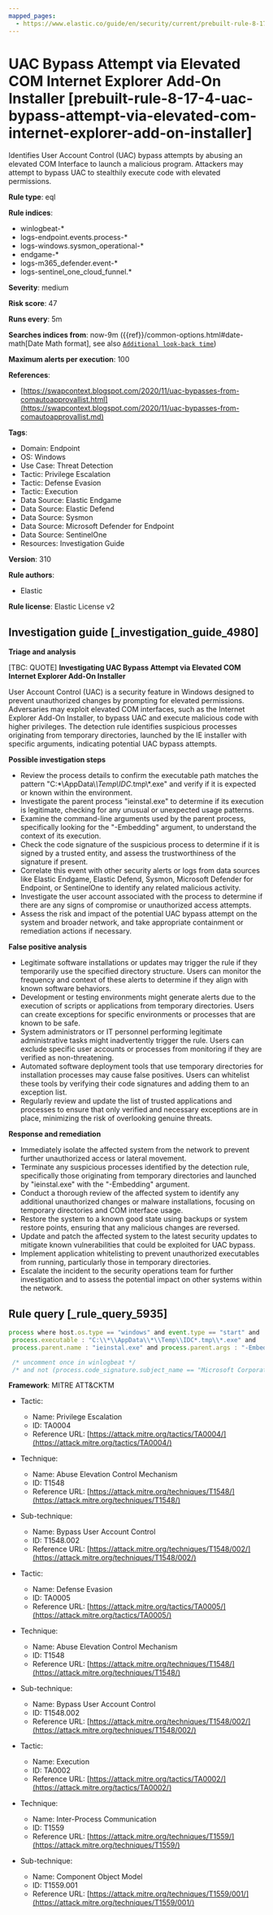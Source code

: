 ```yaml
---
mapped_pages:
  - https://www.elastic.co/guide/en/security/current/prebuilt-rule-8-17-4-uac-bypass-attempt-via-elevated-com-internet-explorer-add-on-installer.html
---
```


# UAC Bypass Attempt via Elevated COM Internet Explorer Add-On Installer [prebuilt-rule-8-17-4-uac-bypass-attempt-via-elevated-com-internet-explorer-add-on-installer]

Identifies User Account Control (UAC) bypass attempts by abusing an elevated COM Interface to launch a malicious program. Attackers may attempt to bypass UAC to stealthily execute code with elevated permissions.

**Rule type**: eql

**Rule indices**:

* winlogbeat-*
* logs-endpoint.events.process-*
* logs-windows.sysmon_operational-*
* endgame-*
* logs-m365_defender.event-*
* logs-sentinel_one_cloud_funnel.*

**Severity**: medium

**Risk score**: 47

**Runs every**: 5m

**Searches indices from**: now-9m ({{ref}}/common-options.html#date-math[Date Math format], see also [`Additional look-back time`](docs-content://solutions/security/detect-and-alert/create-detection-rule.md#rule-schedule))

**Maximum alerts per execution**: 100

**References**:

* [https://swapcontext.blogspot.com/2020/11/uac-bypasses-from-comautoapprovallist.html](https://swapcontext.blogspot.com/2020/11/uac-bypasses-from-comautoapprovallist.md)

**Tags**:

* Domain: Endpoint
* OS: Windows
* Use Case: Threat Detection
* Tactic: Privilege Escalation
* Tactic: Defense Evasion
* Tactic: Execution
* Data Source: Elastic Endgame
* Data Source: Elastic Defend
* Data Source: Sysmon
* Data Source: Microsoft Defender for Endpoint
* Data Source: SentinelOne
* Resources: Investigation Guide

**Version**: 310

**Rule authors**:

* Elastic

**Rule license**: Elastic License v2

## Investigation guide [_investigation_guide_4980]

**Triage and analysis**

[TBC: QUOTE]
**Investigating UAC Bypass Attempt via Elevated COM Internet Explorer Add-On Installer**

User Account Control (UAC) is a security feature in Windows designed to prevent unauthorized changes by prompting for elevated permissions. Adversaries may exploit elevated COM interfaces, such as the Internet Explorer Add-On Installer, to bypass UAC and execute malicious code with higher privileges. The detection rule identifies suspicious processes originating from temporary directories, launched by the IE installer with specific arguments, indicating potential UAC bypass attempts.

**Possible investigation steps**

* Review the process details to confirm the executable path matches the pattern "C:\*\\AppData\\*\\Temp\\IDC*.tmp\\*.exe" and verify if it is expected or known within the environment.
* Investigate the parent process "ieinstal.exe" to determine if its execution is legitimate, checking for any unusual or unexpected usage patterns.
* Examine the command-line arguments used by the parent process, specifically looking for the "-Embedding" argument, to understand the context of its execution.
* Check the code signature of the suspicious process to determine if it is signed by a trusted entity, and assess the trustworthiness of the signature if present.
* Correlate this event with other security alerts or logs from data sources like Elastic Endgame, Elastic Defend, Sysmon, Microsoft Defender for Endpoint, or SentinelOne to identify any related malicious activity.
* Investigate the user account associated with the process to determine if there are any signs of compromise or unauthorized access attempts.
* Assess the risk and impact of the potential UAC bypass attempt on the system and broader network, and take appropriate containment or remediation actions if necessary.

**False positive analysis**

* Legitimate software installations or updates may trigger the rule if they temporarily use the specified directory structure. Users can monitor the frequency and context of these alerts to determine if they align with known software behaviors.
* Development or testing environments might generate alerts due to the execution of scripts or applications from temporary directories. Users can create exceptions for specific environments or processes that are known to be safe.
* System administrators or IT personnel performing legitimate administrative tasks might inadvertently trigger the rule. Users can exclude specific user accounts or processes from monitoring if they are verified as non-threatening.
* Automated software deployment tools that use temporary directories for installation processes may cause false positives. Users can whitelist these tools by verifying their code signatures and adding them to an exception list.
* Regularly review and update the list of trusted applications and processes to ensure that only verified and necessary exceptions are in place, minimizing the risk of overlooking genuine threats.

**Response and remediation**

* Immediately isolate the affected system from the network to prevent further unauthorized access or lateral movement.
* Terminate any suspicious processes identified by the detection rule, specifically those originating from temporary directories and launched by "ieinstal.exe" with the "-Embedding" argument.
* Conduct a thorough review of the affected system to identify any additional unauthorized changes or malware installations, focusing on temporary directories and COM interface usage.
* Restore the system to a known good state using backups or system restore points, ensuring that any malicious changes are reversed.
* Update and patch the affected system to the latest security updates to mitigate known vulnerabilities that could be exploited for UAC bypass.
* Implement application whitelisting to prevent unauthorized executables from running, particularly those in temporary directories.
* Escalate the incident to the security operations team for further investigation and to assess the potential impact on other systems within the network.


## Rule query [_rule_query_5935]

```js
process where host.os.type == "windows" and event.type == "start" and
 process.executable : "C:\\*\\AppData\\*\\Temp\\IDC*.tmp\\*.exe" and
 process.parent.name : "ieinstal.exe" and process.parent.args : "-Embedding"

 /* uncomment once in winlogbeat */
 /* and not (process.code_signature.subject_name == "Microsoft Corporation" and process.code_signature.trusted == true) */
```

**Framework**: MITRE ATT&CKTM

* Tactic:

    * Name: Privilege Escalation
    * ID: TA0004
    * Reference URL: [https://attack.mitre.org/tactics/TA0004/](https://attack.mitre.org/tactics/TA0004/)

* Technique:

    * Name: Abuse Elevation Control Mechanism
    * ID: T1548
    * Reference URL: [https://attack.mitre.org/techniques/T1548/](https://attack.mitre.org/techniques/T1548/)

* Sub-technique:

    * Name: Bypass User Account Control
    * ID: T1548.002
    * Reference URL: [https://attack.mitre.org/techniques/T1548/002/](https://attack.mitre.org/techniques/T1548/002/)

* Tactic:

    * Name: Defense Evasion
    * ID: TA0005
    * Reference URL: [https://attack.mitre.org/tactics/TA0005/](https://attack.mitre.org/tactics/TA0005/)

* Technique:

    * Name: Abuse Elevation Control Mechanism
    * ID: T1548
    * Reference URL: [https://attack.mitre.org/techniques/T1548/](https://attack.mitre.org/techniques/T1548/)

* Sub-technique:

    * Name: Bypass User Account Control
    * ID: T1548.002
    * Reference URL: [https://attack.mitre.org/techniques/T1548/002/](https://attack.mitre.org/techniques/T1548/002/)

* Tactic:

    * Name: Execution
    * ID: TA0002
    * Reference URL: [https://attack.mitre.org/tactics/TA0002/](https://attack.mitre.org/tactics/TA0002/)

* Technique:

    * Name: Inter-Process Communication
    * ID: T1559
    * Reference URL: [https://attack.mitre.org/techniques/T1559/](https://attack.mitre.org/techniques/T1559/)

* Sub-technique:

    * Name: Component Object Model
    * ID: T1559.001
    * Reference URL: [https://attack.mitre.org/techniques/T1559/001/](https://attack.mitre.org/techniques/T1559/001/)



